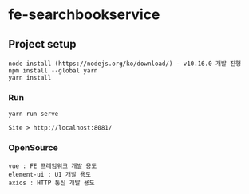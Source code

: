 # fe-searchbookservice

## Project setup
```
node install (https://nodejs.org/ko/download/) - v10.16.0 개발 진행
npm install --global yarn
yarn install
```

### Run
```
yarn run serve 

Site > http://localhost:8081/
```

### OpenSource
```
vue : FE 프레임워크 개발 용도
element-ui : UI 개발 용도
axios : HTTP 통신 개발 용도
```
